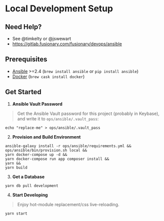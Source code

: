 # Local Development Setup

## Need Help?

- See @timkelty or @jswewart
- https://gitlab.fusionary.com/fusionary/devops/ansible

## Prerequisites

- [Ansible](http://docs.ansible.com/ansible) >=2.4 (`brew install ansible` or `pip install ansible`)
- [Docker](https://www.docker.com/community-edition) (`brew cask install docker`)

## Get Started

1. **Ansible Vault Password**

  > Get the Ansible Vault password for this project (probably in Keybase), and write it to `ops/ansible/.vault_pass`:

  ```
  echo "replace-me" > ops/ansible/.vault_pass
  ```

2. **Provision and Build Environment**

  ```
  ansible-galaxy install -r ops/ansible/requirements.yml &&
  ops/ansible/bin/provision.sh local &&
  yarn docker-compose up -d &&
  yarn docker-compose run app composer install &&
  yarn &&
  yarn build
  ```

3. **Get a Database**

  ```
  yarn db pull development
  ```

4. **Start Developing**

  > Enjoy hot-module replacement/css live-reloading.

  ```
  yarn start
  ```

